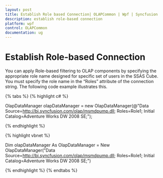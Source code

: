 ```yaml
---
layout: post
title: Establish Role based Connection| OLAPCommon | Wpf | Syncfusion
description: establish role-based connection
platform: wpf
control: OLAPCommon
documentation: ug
---
```


# Establish Role-based Connection



You can apply Role-based filtering to OLAP components by specifying the appropriate role name designed for specific set of users in the SSAS Cube. You must specify the role name in the “Roles” attribute of the connection string. The following code example illustrates this.


{% tabs %}
{% highlight c# %}



OlapDataManager olapDataManager = new OlapDataManager(@"Data Source=http://bi.syncfusion.com/olap/msmdpump.dll; Roles=Role1; Initial Catalog=Adventure Works DW 2008 SE;");

{% endhighlight %}



{% highlight vbnet %}



Dim olapDataManager As OlapDataManager = New OlapDataManager("Data Source=http://bi.syncfusion.com/olap/msmdpump.dll; Roles=Role1; Initial Catalog=Adventure Works DW 2008 SE;")


{% endhighlight  %}
{% endtabs %}